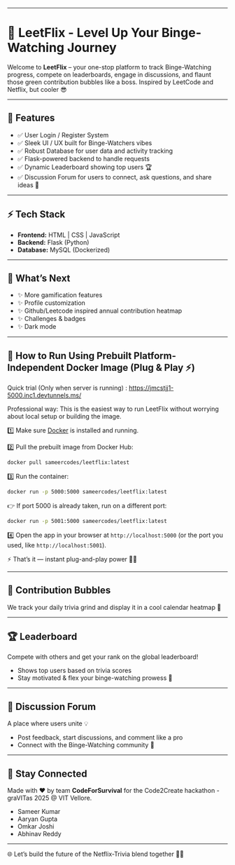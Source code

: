 -----

# 🚀 LeetFlix - Level Up Your Binge-Watching Journey

Welcome to **LeetFlix** – your one-stop platform to track Binge-Watching progress, compete on leaderboards, engage in discussions, and flaunt those green contribution bubbles like a boss. Inspired by LeetCode and Netflix, but cooler 😎

-----

## 🌟 Features

  - ✅ User Login / Register System
  - ✅ Sleek UI / UX built for Binge-Watchers vibes
  - ✅ Robust Database for user data and activity tracking
  - ✅ Flask-powered backend to handle requests
  - ✅ Dynamic Leaderboard showing top users 🏆
  - ✅ Discussion Forum for users to connect, ask questions, and share ideas 💬

-----

## ⚡ Tech Stack

  - **Frontend:** HTML | CSS | JavaScript
  - **Backend:** Flask (Python)
  - **Database:** MySQL (Dockerized)

-----

## 🚧 What’s Next

  - ✨ More gamification features
  - ✨ Profile customization
  - ✨ Github/Leetcode inspired annual contribution heatmap
  - ✨ Challenges & badges
  - ✨ Dark mode

-----

## 🚀 How to Run Using Prebuilt Platform-Independent Docker Image (Plug & Play ⚡)

Quick trial (Only when server is running) : https://jmcstjj1-5000.inc1.devtunnels.ms/

Professional way:
This is the easiest way to run LeetFlix without worrying about local setup or building the image.

1️⃣ Make sure [Docker](https://www.docker.com/get-started) is installed and running.

2️⃣ Pull the prebuilt image from Docker Hub:

```bash
docker pull sameercodes/leetflix:latest
```

3️⃣ Run the container:

```bash
docker run -p 5000:5000 sameercodes/leetflix:latest
```

👉 If port 5000 is already taken, run on a different port:

```bash
docker run -p 5001:5000 sameercodes/leetflix:latest
```

4️⃣ Open the app in your browser at `http://localhost:5000` (or the port you used, like `http://localhost:5001`).

⚡ That’s it — instant plug-and-play power 🧱💯

-----

## 🎯 Contribution Bubbles

We track your daily trivia grind and display it in a cool calendar heatmap 💚

-----

## 🏆 Leaderboard

Compete with others and get your rank on the global leaderboard\!

  - Shows top users based on trivia scores
  - Stay motivated & flex your binge-watching prowess 💪

-----

## 💬 Discussion Forum

A place where users unite 💡

  - Post feedback, start discussions, and comment like a pro
  - Connect with the Binge-Watching community 🔗

-----

## 👋 Stay Connected

Made with ❤️ by team **CodeForSurvival** for the Code2Create hackathon - graVITas 2025 @ VIT Vellore.

  - Sameer Kumar
  - Aaryan Gupta
  - Omkar Joshi
  - Abhinav Reddy

-----

🌐 Let’s build the future of the Netflix-Trivia blend together 🚀💡
